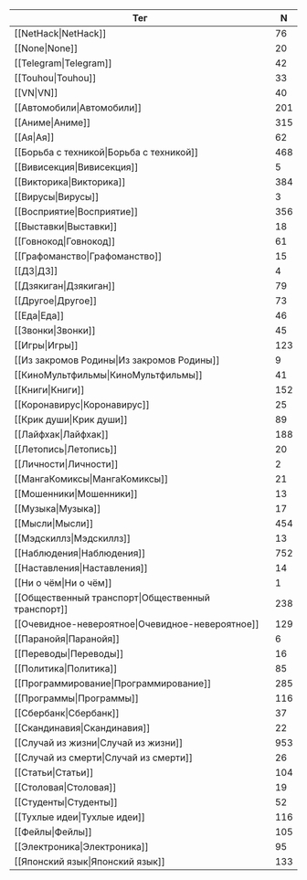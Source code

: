 | Тег | N |
| --- | --- |
| [[NetHack\|NetHack]] | 76 |
| [[None\|None]] | 20 |
| [[Telegram\|Telegram]] | 42 |
| [[Touhou\|Touhou]] | 33 |
| [[VN\|VN]] | 40 |
| [[Автомобили\|Автомобили]] | 201 |
| [[Аниме\|Аниме]] | 315 |
| [[Ая\|Ая]] | 62 |
| [[Борьба с техникой\|Борьба с техникой]] | 468 |
| [[Вивисекция\|Вивисекция]] | 5 |
| [[Викторика\|Викторика]] | 384 |
| [[Вирусы\|Вирусы]] | 3 |
| [[Восприятие\|Восприятие]] | 356 |
| [[Выставки\|Выставки]] | 18 |
| [[Говнокод\|Говнокод]] | 61 |
| [[Графоманство\|Графоманство]] | 15 |
| [[ДЗ\|ДЗ]] | 4 |
| [[Дзякиган\|Дзякиган]] | 79 |
| [[Другое\|Другое]] | 73 |
| [[Еда\|Еда]] | 46 |
| [[Звонки\|Звонки]] | 45 |
| [[Игры\|Игры]] | 123 |
| [[Из закромов Родины\|Из закромов Родины]] | 9 |
| [[КиноМультфильмы\|КиноМультфильмы]] | 41 |
| [[Книги\|Книги]] | 152 |
| [[Коронавирус\|Коронавирус]] | 25 |
| [[Крик души\|Крик души]] | 89 |
| [[Лайфхак\|Лайфхак]] | 188 |
| [[Летопись\|Летопись]] | 20 |
| [[Личности\|Личности]] | 2 |
| [[МангаКомиксы\|МангаКомиксы]] | 21 |
| [[Мошенники\|Мошенники]] | 13 |
| [[Музыка\|Музыка]] | 17 |
| [[Мысли\|Мысли]] | 454 |
| [[Мэдскиллз\|Мэдскиллз]] | 13 |
| [[Наблюдения\|Наблюдения]] | 752 |
| [[Наставления\|Наставления]] | 14 |
| [[Ни о чём\|Ни о чём]] | 1 |
| [[Общественный транспорт\|Общественный транспорт]] | 238 |
| [[Очевидное-невероятное\|Очевидное-невероятное]] | 129 |
| [[Паранойя\|Паранойя]] | 6 |
| [[Переводы\|Переводы]] | 16 |
| [[Политика\|Политика]] | 85 |
| [[Программирование\|Программирование]] | 285 |
| [[Программы\|Программы]] | 116 |
| [[Сбербанк\|Сбербанк]] | 37 |
| [[Скандинавия\|Скандинавия]] | 22 |
| [[Случай из жизни\|Случай из жизни]] | 953 |
| [[Случай из смерти\|Случай из смерти]] | 26 |
| [[Статьи\|Статьи]] | 104 |
| [[Столовая\|Столовая]] | 19 |
| [[Студенты\|Студенты]] | 52 |
| [[Тухлые идеи\|Тухлые идеи]] | 116 |
| [[Фейлы\|Фейлы]] | 105 |
| [[Электроника\|Электроника]] | 95 |
| [[Японский язык\|Японский язык]] | 133 |
